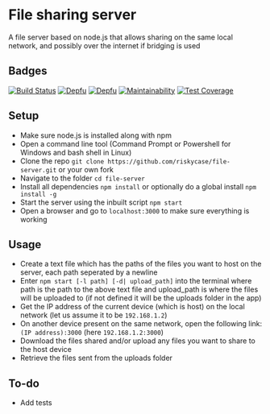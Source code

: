 # File sharing server
A file server based on node.js that allows sharing on the same local network, 
and possibly over the internet if bridging is used

## Badges
[![Build Status](https://travis-ci.com/riskycase/file-server.svg?branch=master)](https://travis-ci.com/riskycase/file-server)
[![Depfu](https://badges.depfu.com/badges/5c7a82c495e09f6aeed06d0708f2c363/status.svg)](https://depfu.com)
[![Depfu](https://badges.depfu.com/badges/5c7a82c495e09f6aeed06d0708f2c363/overview.svg)](https://depfu.com/github/riskycase/file-server?project_id=11774)
[![Maintainability](https://api.codeclimate.com/v1/badges/eaa51b0988f9f1072e2d/maintainability)](https://codeclimate.com/github/riskycase/file-server/maintainability)
[![Test Coverage](https://api.codeclimate.com/v1/badges/eaa51b0988f9f1072e2d/test_coverage)](https://codeclimate.com/github/riskycase/file-server/test_coverage)

## Setup

* Make sure node.js is installed along with npm
* Open a command line tool (Command Prompt or Powershell for Windows and bash
shell in Linux)
* Clone the repo `git clone https://github.com/riskycase/file-server.git` or 
your own fork
* Navigate to the folder `cd file-server`
* Install all dependencies `npm install` or optionally do a global install 
`npm install -g`
* Start the server using the inbuilt script `npm start`
* Open a browser and go to `localhost:3000` to make sure everything is working

## Usage
* Create a text file which has the paths of the files you want to host on the 
server, each path seperated by a newline
* Enter `npm start [-l path] [-d| upload_path]` into the terminal where path is
 the path to the above text file and upload_path is where the files will be 
 uploaded to (if not defined it will be the uploads folder in the app)
* Get the IP address of the current device (which is host) on the local network
(let us assume it to be `192.168.1.2`)
* On another device present on the same network, open the following link:
`(IP address):3000` (here `192.168.1.2:3000`)
* Download the files shared and/or upload any files you want to share to the 
host device
* Retrieve the files sent from the uploads folder

## To-do
* Add tests
